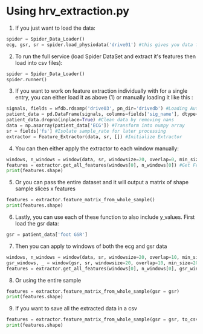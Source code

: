 


# Using hrv_extraction.py 

1. If you just want to load the data: 
``` python 
spider = Spider_Data_Loader()
ecg, gsr, sr = spider.load_physiodata('drive01') #this gives you data from one driver (1/17) 
```

2. To run the full service (load Spider DataSet and extract it's features then load into csv files):  
``` python 
spider = Spider_Data_Loader()
spider.runner()
```

3. If you want to work on feature extraction individually with for a single entry, you can either load it as above (1) or manually loading it like this : 
``` python
signals, fields = wfdb.rdsamp('drive03', pn_dir='drivedb') #Loading Auto Stress Data for Driver 3 from Physionet
patient_data = pd.DataFrame(signals, columns=fields['sig_name'], dtype='float') #Store it into Dataframe
patient_data.dropna(inplace=True) #Clean data by removing nans
data = np.asarray(patient_data['ECG']) #Transform into numpy array 
sr = fields['fs'] #Isolate sample_rate for later processing
extractor = Feature_Extractor(data, sr, []) #Initialize Extractor
```
4. You can then either apply the extractor to each window manually: 
```python 
windows, n_windows = window(data, sr, windowsize=20, overlap=0, min_size=20, filter=True) #Apply a window function 
features = extractor.get_all_features(windows[0], n_windows[0]) #Get Features for first window 
print(features.shape)
```

5. Or you can pass the entire dataset and it will output a matrix of shape sample slices x features 
```python 
features = extractor.feature_matrix_from_whole_sample()
print(features.shape)
```

6. Lastly, you can use each of these function to also include y_values. 
First load the gsr data: 
```python 
gsr = patient_data['foot GSR']
```
7. Then you can apply to windows of both the ecg and gsr data 
```python
windows, n_windows = window(data, sr, windowsize=20, overlap=10, min_size=20, filter=True) #Apply a window function
gsr_windows, _ = window(gsr, sr, windowsize=20, overlap=10, min_size=20, filter=False)
features = extractor.get_all_features(windows[0], n_windows[0], gsr_windows[0])
```
8. Or using the entire sample 
```python
features = extractor.feature_matrix_from_whole_sample(gsr = gsr)
print(features.shape)
```

9. If you want to save all the extracted data in a csv
```python
features = extractor.feature_matrix_from_whole_sample(gsr = gsr, to_csv=True)
print(features.shape)
```
